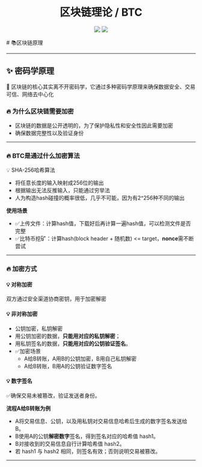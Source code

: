 <h1 align="center">区块链理论 / BTC</h1>

<p align="center">
  <img src="https://img.shields.io/badge/Markdown-模板-blue.svg" />
  <img src="https://img.shields.io/badge/Version-1.0-green.svg" />
</p>
# 📚区块链原理

---

## ✨ 密码学原理

📌 区块链的核心其实离不开密码学，它通过多种密码学原理来确保数据安全、交易可信、网络去中心化

### 🔥 为什么区块链需要加密
* 区块链的数据是公开透明的，为了保护隐私性和安全性因此需要加密
* 确保数据完整性以及验证身份

---

### 🔥 BTC是通过什么加密算法
💡 SHA-256哈希算法

- 将任意长度的输入映射成256位的输出
- 根据输出无法反推输入，只能通过穷举法
- 人为构造hash碰撞的概率很低，几乎不可能，因为有2^256种不同的输出

**使用场景**

- ✅上传文件：计算hash值，下载好后再计算一遍hash值，可以检测文件是否完整
- ✅比特币挖矿：计算hash(block header + 随机数) <= target，**nonce**需不断尝试

---

### 🔥 加密方式

#### 💡 对称加密

双方通过安全渠道协商密钥，用于加密解密

#### 💡 非对称加密

* 公钥加密，私钥解密
* 用公钥加密的数据，**只能用对应的私钥解密**；
* 用私钥签名的数据，**只能用对应的公钥验证签名**。
* ✅加密场景
  * A给B转账，A用B的公钥加密，B用自己私钥解密
  * A给B转账，B用A的公钥验证数字签名

#### 💡 数字签名

✅确保交易未被篡改，验证发送者身份。

**流程A给B转账为例**

* A将交易信息、公钥，以及用私钥对交易信息哈希后生成的数字签名发送给B。
* B使用A的公钥**解密数字**签名，得到签名对应的哈希值 hash1。
* B对接收到的交易信息自行计算哈希值 hash2。
* 若 hash1 与 hash2 相同，则签名有效；否则说明交易被篡改。

---